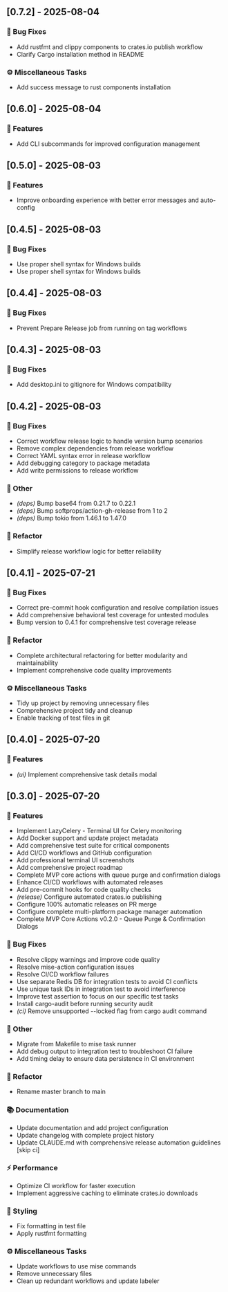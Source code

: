 ## [0.7.2] - 2025-08-04

### 🐛 Bug Fixes

- Add rustfmt and clippy components to crates.io publish workflow
- Clarify Cargo installation method in README

### ⚙️ Miscellaneous Tasks

- Add success message to rust components installation
## [0.6.0] - 2025-08-04

### 🚀 Features

- Add CLI subcommands for improved configuration management
## [0.5.0] - 2025-08-03

### 🚀 Features

- Improve onboarding experience with better error messages and auto-config
## [0.4.5] - 2025-08-03

### 🐛 Bug Fixes

- Use proper shell syntax for Windows builds
- Use proper shell syntax for Windows builds
## [0.4.4] - 2025-08-03

### 🐛 Bug Fixes

- Prevent Prepare Release job from running on tag workflows
## [0.4.3] - 2025-08-03

### 🐛 Bug Fixes

- Add desktop.ini to gitignore for Windows compatibility
## [0.4.2] - 2025-08-03

### 🐛 Bug Fixes

- Correct workflow release logic to handle version bump scenarios
- Remove complex dependencies from release workflow
- Correct YAML syntax error in release workflow
- Add debugging category to package metadata
- Add write permissions to release workflow

### 💼 Other

- *(deps)* Bump base64 from 0.21.7 to 0.22.1
- *(deps)* Bump softprops/action-gh-release from 1 to 2
- *(deps)* Bump tokio from 1.46.1 to 1.47.0

### 🚜 Refactor

- Simplify release workflow logic for better reliability
## [0.4.1] - 2025-07-21

### 🐛 Bug Fixes

- Correct pre-commit hook configuration and resolve compilation issues
- Add comprehensive behavioral test coverage for untested modules
- Bump version to 0.4.1 for comprehensive test coverage release

### 🚜 Refactor

- Complete architectural refactoring for better modularity and maintainability
- Implement comprehensive code quality improvements

### ⚙️ Miscellaneous Tasks

- Tidy up project by removing unnecessary files
- Comprehensive project tidy and cleanup
- Enable tracking of test files in git
## [0.4.0] - 2025-07-20

### 🚀 Features

- *(ui)* Implement comprehensive task details modal
## [0.3.0] - 2025-07-20

### 🚀 Features

- Implement LazyCelery - Terminal UI for Celery monitoring
- Add Docker support and update project metadata
- Add comprehensive test suite for critical components
- Add CI/CD workflows and GitHub configuration
- Add professional terminal UI screenshots
- Add comprehensive project roadmap
- Complete MVP core actions with queue purge and confirmation dialogs
- Enhance CI/CD workflows with automated releases
- Add pre-commit hooks for code quality checks
- *(release)* Configure automated crates.io publishing
- Configure 100% automatic releases on PR merge
- Configure complete multi-platform package manager automation
- Complete MVP Core Actions v0.2.0 - Queue Purge & Confirmation Dialogs

### 🐛 Bug Fixes

- Resolve clippy warnings and improve code quality
- Resolve mise-action configuration issues
- Resolve CI/CD workflow failures
- Use separate Redis DB for integration tests to avoid CI conflicts
- Use unique task IDs in integration test to avoid interference
- Improve test assertion to focus on our specific test tasks
- Install cargo-audit before running security audit
- *(ci)* Remove unsupported --locked flag from cargo audit command

### 💼 Other

- Migrate from Makefile to mise task runner
- Add debug output to integration test to troubleshoot CI failure
- Add timing delay to ensure data persistence in CI environment

### 🚜 Refactor

- Rename master branch to main

### 📚 Documentation

- Update documentation and add project configuration
- Update changelog with complete project history
- Update CLAUDE.md with comprehensive release automation guidelines [skip ci]

### ⚡ Performance

- Optimize CI workflow for faster execution
- Implement aggressive caching to eliminate crates.io downloads

### 🎨 Styling

- Fix formatting in test file
- Apply rustfmt formatting

### ⚙️ Miscellaneous Tasks

- Update workflows to use mise commands
- Remove unnecessary files
- Clean up redundant workflows and update labeler
